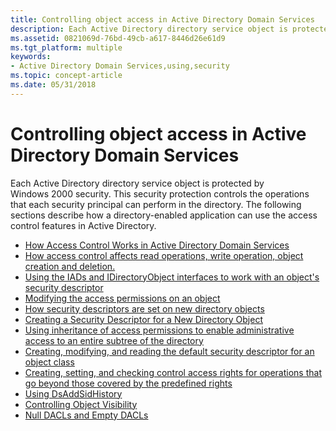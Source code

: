 ```yaml
---
title: Controlling object access in Active Directory Domain Services
description: Each Active Directory directory service object is protected by Windows 2000 security.
ms.assetid: 0821069d-76bd-49cb-a617-8446d26e61d9
ms.tgt_platform: multiple
keywords:
- Active Directory Domain Services,using,security
ms.topic: concept-article
ms.date: 05/31/2018
---
```


# Controlling object access in Active Directory Domain Services

Each Active Directory directory service object is protected by Windows 2000 security. This security protection controls the operations that each security principal can perform in the directory. The following sections describe how a directory-enabled application can use the access control features in Active Directory.

-   [How Access Control Works in Active Directory Domain Services](how-access-control-works-in-active-directory-domain-services.md)
-   [How access control affects read operations, write operation, object creation and deletion.](how-security-affects-operations-in-active-directory-domain-services.md)
-   [Using the IADs and IDirectoryObject interfaces to work with an object's security descriptor](apis-for-working-with-security-descriptors.md)
-   [Modifying the access permissions on an object](setting-access-rights-on-an-object.md)
-   [How security descriptors are set on new directory objects](how-security-descriptors-are-set-on-new-directory-objects.md)
-   [Creating a Security Descriptor for a New Directory Object](creating-a-security-descriptor-for-a-new-directory-object.md)
-   [Using inheritance of access permissions to enable administrative access to an entire subtree of the directory](inheritance-and-delegation-of-administration.md)
-   [Creating, modifying, and reading the default security descriptor for an object class](default-security-descriptor.md)
-   [Creating, setting, and checking control access rights for operations that go beyond those covered by the predefined rights](control-access-rights.md)
-   [Using DsAddSidHistory](using-dsaddsidhistory.md)
-   [Controlling Object Visibility](controlling-object-visibility.md)
-   [Null DACLs and Empty DACLs](null-dacls-and-empty-dacls.md)

 

 




